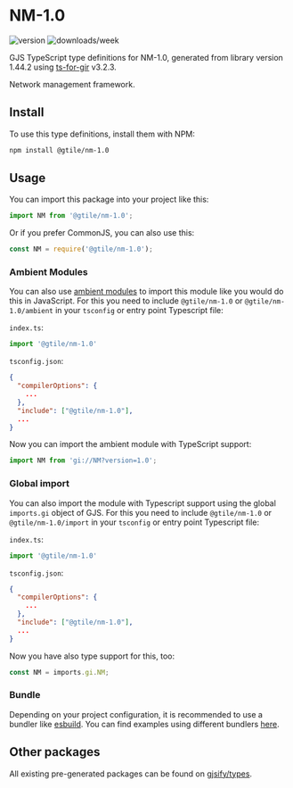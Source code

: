 
# NM-1.0

![version](https://img.shields.io/npm/v/@gtile/nm-1.0)
![downloads/week](https://img.shields.io/npm/dw/@gtile/nm-1.0)


GJS TypeScript type definitions for NM-1.0, generated from library version 1.44.2 using [ts-for-gir](https://github.com/gjsify/ts-for-gir) v3.2.3.

Network management framework.

## Install

To use this type definitions, install them with NPM:
```bash
npm install @gtile/nm-1.0
```

## Usage

You can import this package into your project like this:
```ts
import NM from '@gtile/nm-1.0';
```

Or if you prefer CommonJS, you can also use this:
```ts
const NM = require('@gtile/nm-1.0');
```

### Ambient Modules

You can also use [ambient modules](https://github.com/gjsify/ts-for-gir/tree/main/packages/cli#ambient-modules) to import this module like you would do this in JavaScript.
For this you need to include `@gtile/nm-1.0` or `@gtile/nm-1.0/ambient` in your `tsconfig` or entry point Typescript file:

`index.ts`:
```ts
import '@gtile/nm-1.0'
```

`tsconfig.json`:
```json
{
  "compilerOptions": {
    ...
  },
  "include": ["@gtile/nm-1.0"],
  ...
}
```

Now you can import the ambient module with TypeScript support: 

```ts
import NM from 'gi://NM?version=1.0';
```

### Global import

You can also import the module with Typescript support using the global `imports.gi` object of GJS.
For this you need to include `@gtile/nm-1.0` or `@gtile/nm-1.0/import` in your `tsconfig` or entry point Typescript file:

`index.ts`:
```ts
import '@gtile/nm-1.0'
```

`tsconfig.json`:
```json
{
  "compilerOptions": {
    ...
  },
  "include": ["@gtile/nm-1.0"],
  ...
}
```

Now you have also type support for this, too:

```ts
const NM = imports.gi.NM;
```

### Bundle

Depending on your project configuration, it is recommended to use a bundler like [esbuild](https://esbuild.github.io/). You can find examples using different bundlers [here](https://github.com/gjsify/ts-for-gir/tree/main/examples).

## Other packages

All existing pre-generated packages can be found on [gjsify/types](https://github.com/gjsify/types).

